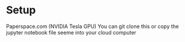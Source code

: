 # Setup

Paperspace.com (NVIDIA Tesla GPU)
You can git clone this or copy the jupyter notebook file seeme into your cloud computer

